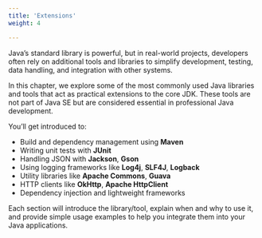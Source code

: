 ```yaml
---
title: 'Extensions'
weight: 4

---
```


Java’s standard library is powerful, but in real-world projects, developers often rely on additional tools and libraries to simplify development, testing, data handling, and integration with other systems.

In this chapter, we explore some of the most commonly used Java libraries and tools that act as practical extensions to the core JDK. These tools are not part of Java SE but are considered essential in professional Java development.

You’ll get introduced to:

- Build and dependency management using **Maven**
- Writing unit tests with **JUnit**
- Handling JSON with **Jackson**, **Gson**
- Using logging frameworks like **Log4j**, **SLF4J**, **Logback**
- Utility libraries like **Apache Commons**, **Guava**
- HTTP clients like **OkHttp**, **Apache HttpClient**
- Dependency injection and lightweight frameworks

Each section will introduce the library/tool, explain when and why to use it, and provide simple usage examples to help you integrate them into your Java applications.

